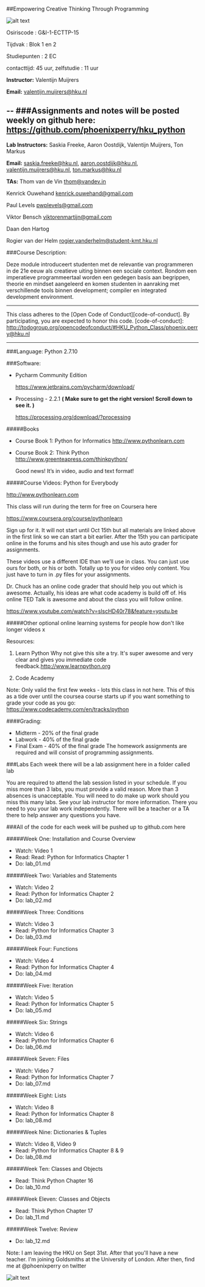 
##Empowering Creative Thinking Through Programming

![alt text](http://www.phoenixperry.com/cats/creativeCat.gif)  


Osiriscode 		: G&I-1-ECTTP-15

Tijdvak 			: Blok 1 en 2	  

Studiepunten	: 2 EC	  

contacttijd: 45 uur, zelfstudie : 11 uur 

**Instructor:** Valentijn Muijrers

**Email:** valentijn.muijrers@hku.nl 

--
###Assignments and notes will be posted weekly on github here:
	https://github.com/phoenixperry/hku_python 
--

**Lab Instructors:** Saskia Freeke, Aaron Oostdijk, Valentijn Muijrers, Ton Markus 

**Email:** saskia.freeke@hku.nl, aaron.oostdijk@hku.nl, valentijn.muijrers@hku.nl, ton.markus@hku.nl 

**TAs:**
Thom van de Vin   thom@vandev.in

Kenrick Ouwehand kenrick.ouwehand@gmail.com

Paul Levels pwplevels@gmail.com

Viktor Bensch viktorenmartijn@gmail.com

Daan den Hartog 

Rogier van der Helm rogier.vanderhelm@student-kmt.hku.nl

###Course Description: 

Deze module introduceert studenten met de relevantie van programmeren in de 21e eeuw als creatieve uiting binnen een sociale context. Rondom een imperatieve programmeertaal worden een gedegen basis aan begrippen, theorie en mindset aangeleerd en komen studenten in aanraking met verschillende tools binnen development; compiler en integrated development environment.

---
This class adheres to the [Open Code of Conduct][code-of-conduct]. By participating, you are expected to honor this code.
[code-of-conduct]: http://todogroup.org/opencodeofconduct/#HKU_Python_Class/phoenix.perry@hku.nl

---

###Language: 
Python 2.7.10   

###Software:  

* Pycharm Community Edition 

	https://www.jetbrains.com/pycharm/download/

* Processing - 2.2.1 
**( Make sure to get the right version! Scroll down to see it. )**

	https://processing.org/download/?processing 

#####Books
* Course Book 1: Python for Informatics 
	http://www.pythonlearn.com 

* Course Book 2: Think Python 
	http://www.greenteapress.com/thinkpython/ 

	Good news! It’s in video, audio and text format! 

#####Course Videos: Python for Everybody 

http://www.pythonlearn.com

This class will run during the term for free on Coursera here 

https://www.coursera.org/course/pythonlearn 

Sign up for it. It will not start until Oct 15th but all materials are linked above in the first link so we can start a bit earlier. After the 15th you can participate online in the forums and his sites though and use his auto grader for assignments.  

These videos use a different IDE than we’ll use in class. You can just use ours for both, or his or both. Totally up to you for video only content. You just have to turn in .py files for your assignments. 

Dr. Chuck has an online code grader that should help you out which is awesome. Actually, his ideas are what code academy is build off of.  His online TED Talk  is awesome and about the class you will follow online.  


https://www.youtube.com/watch?v=slscHD40r78&feature=youtu.be

#####Other optional online learning systems for people how don't like longer videos x

Resources: 

1. Learn Python 
Why not give this site a try. It's super awesome and very clear and gives you immediate code feedback.http://www.learnpython.org  


2. Code Academy  

Note: Only valid the first few weeks - lots this class in not here. This of this as a tide over until the coursea course starts up if you want something to grade your code as you go: 
https://www.codecademy.com/en/tracks/python


####Grading: 

* Midterm - 20% of the final grade 
* Labwork - 40% of the final grade 
* Final Exam - 40% of the final grade The homework assignments are required and will consist of programming assignments.

###Labs
Each week there will be a lab assignment here in a folder called lab

You are required to attend the lab session listed in your schedule. If you miss more than 3 labs, you must provide a valid reason. More than 3 absences is unacceptable. You will need to do make up work should you miss this many labs. See your lab instructor for more information. There you need to you your lab work independently. There will be a teacher or a TA there to help answer any questions you have. 

###All of the code for each week will be pushed up to github.com here 


#####Week One: Installation and Course Overview  
* Watch: Video 1 
* Read: Read:  Python for Informatics Chapter 1
* Do:  lab_01.md
 
#####Week Two: Variables and Statements
* Watch:  Video 2 
* Read:  Python for Informatics Chapter 2
* Do: lab_02.md

#####Week Three:  Conditions 
* Watch:  Video 3 
* Read:  Python for Informatics Chapter 3
* Do: lab_03.md

#####Week Four: Functions 
* Watch:  Video 4
* Read:  Python for Informatics Chapter 4
* Do: lab_04.md

#####Week Five: Iteration 
* Watch:  Video 5
* Read:  Python for Informatics Chapter 5
* Do: lab_05.md


#####Week Six: Strings 
* Watch:  Video 6
* Read:  Python for Informatics Chapter 6
* Do: lab_06.md

#####Week Seven: Files  
* Watch:  Video 7
* Read:  Python for Informatics Chapter 7
* Do: lab_07.md

#####Week Eight: Lists   
* Watch:  Video 8
* Read:  Python for Informatics Chapter 8
* Do: lab_08.md

#####Week Nine: Dictionaries & Tuples 
* Watch:  Video 8, Video 9 
* Read:  Python for Informatics Chapter 8 & 9 
* Do: lab_08.md

#####Week Ten: Classes and Objects     
* Read:  Think Python Chapter 16 
* Do: lab_10.md

#####Week Eleven: Classes and Objects 
* Read:   Think Python Chapter 17  
* Do: lab_11.md

#####Week Twelve: Review  
* Do: lab_12.md


Note: I am leaving the HKU on Sept 31st. After that you'll have a new teacher. I'm joining Goldsmiths at the University of London. After then, find me at @phoenixperry on twitter 

![alt text](http://www.phoenixperry.com/cats/catLeaving.gif)  
